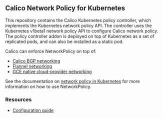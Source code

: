 ## Calico Network Policy for Kubernetes 

This repository contains the Calico Kubernetes policy controller, which implements the Kubernetes network policy API.  The controller uses the Kubernetes v1beta1 network policy API to configure Calico network policy.  The policy controller addon is deployed on top of Kubernetes as a set of replicated pods, and can also be installed as a static pod. 

Calico can enforce NetworkPolicy on top of:
- [Calico BGP networking](https://github.com/projectcalico/calico-containers/blob/master/docs/cni/kubernetes/KubernetesIntegration.md)
- [Flannel networking](https://github.com/tigera/canal)
- [GCE native cloud-provider networking](http://kubernetes.io/docs/getting-started-guides/gce/)

See the documentation on [network policy in Kubernetes](http://kubernetes.io/docs/user-guide/networkpolicies/) for more information on how to use NetworkPolicy. 

### Resources

* [Configuration guide](configuration.md)
